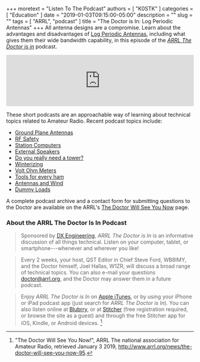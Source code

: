 +++
moretext = "Listen To The Podcast"
authors = [ "K0STK" ]
categories = [ "Education" ]
date = "2019-01-03T09:15:00-05:00"
description = ""
slug = ""
tags = [ "ARRL", "podcast" ]
title = "The Doctor is In: Log Periodic Antennas"
+++
All antenna designs are a compromise. Learn about the advantages and
disadvantages of
[Log Periodic Antennas](https://www.blubrry.com/arrl_the_doctor_is_in/39781083/log-periodic-antennas/),
including what gives them their wide bandwidth capability,
in this episode of the
[*ARRL The Doctor is in*](http://www.arrl.org/doctor/) podcast. 
<!--more-->

<iframe src="https://player.blubrry.com?media_url=https://media.blubrry.com/arrl_the_doctor_is_in/content.blubrry.com/arrl_the_doctor_is_in/January_3_2019_-_Log_Periodic_Antennas.mp3" scrolling="no" width="100%" height="138px" frameborder="0"></iframe>

These short podcasts are an approachable way of learning about technical
topics related to Amateur Radio. Recent podcast topics include:

* [Ground Plane Antennas](https://www.blubrry.com/arrl_the_doctor_is_in/39442945/ground-plane-antennas/)
* [RF Safety](https://www.blubrry.com/arrl_the_doctor_is_in/39442944/rf-safety/)
* [Station Computers](https://www.blubrry.com/arrl_the_doctor_is_in/38424687/station-computers/)
* [External Speakers](https://www.blubrry.com/arrl_the_doctor_is_in/38268972/external-speakers/)
* [Do you really need a tower?](https://www.blubrry.com/arrl_the_doctor_is_in/38233223/do-you-really-need-a-tower/)
* [Winterizing](https://www.blubrry.com/arrl_the_doctor_is_in/36578448/winterizing/)
* [Volt Ohm Meters](https://www.blubrry.com/arrl_the_doctor_is_in/36319508/volt-ohm-meters/)
* [Tools for every ham](https://www.blubrry.com/arrl_the_doctor_is_in/36319167/tools-for-every-ham/)
* [Antennas and Wind](https://www.blubrry.com/arrl_the_doctor_is_in/35802228/antennas-and-wind/)
* [Dummy Loads](https://www.blubrry.com/arrl_the_doctor_is_in/35778069/dummy-loads/)

A complete podcast archive and a contact form for submitting questions
to the Doctor are available on the ARRL's
[The Doctor Will See You Now](http://www.arrl.org/doctor) page.

### About the ARRL The Doctor Is In Podcast

>Sponsored by [DX Engineering](http://www.dxengineering.com/),
*ARRL The Doctor is In* is an informative discussion of all things
technical. Listen on your computer, tablet, or smartphone---whenever and
wherever you like!

>Every 2 weeks, your host, QST Editor in Chief Steve Ford, WB8IMY, and the
Doctor himself, Joel Hallas, W1ZR, will discuss a broad range of technical
topics. You can also e-mail your questions
[doctor@arrl.org](mailto:doctor@arrl.org),
and the Doctor may answer them in a future podcast.

>Enjoy
*ARRL The Doctor is In* on
[Apple iTunes](https://itunes.apple.com/us/podcast/arrl-the-doctor-is-in/id1096749595?mt=2()),
or by using your iPhone or iPad podcast app (just search for
*ARRL The Doctor is In*). You can also listen online at
[Blubrry](https://www.blubrry.com/arrl_the_doctor_is_in/),
or at
[Stitcher](https://www.stitcher.com/)
(free registration required, or browse the site as a guest) and through
the free Stitcher app for iOS, Kindle, or Android devices. [^1]

[^1]: "The Doctor Will See You Now!", ARRL The national association for Amateur Radio, retrieved January 3 2019, http://www.arrl.org/news/the-doctor-will-see-you-now-95.
